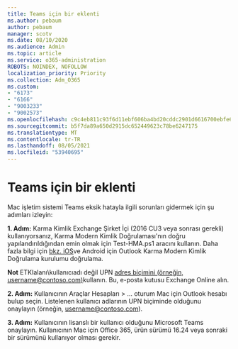 ```yaml
---
title: Teams için bir eklenti
ms.author: pebaum
author: pebaum
manager: scotv
ms.date: 08/10/2020
ms.audience: Admin
ms.topic: article
ms.service: o365-administration
ROBOTS: NOINDEX, NOFOLLOW
localization_priority: Priority
ms.collection: Adm_O365
ms.custom:
- "6173"
- "6166"
- "9003233"
- "9002573"
ms.openlocfilehash: c9c4eb811c93f6d11ebf606ba4bd20cddc2901d6616700ebfe6ef597dd8dc006
ms.sourcegitcommit: b5f7da89a650d2915dc652449623c78be6247175
ms.translationtype: MT
ms.contentlocale: tr-TR
ms.lasthandoff: 08/05/2021
ms.locfileid: "53940695"
---
```

# <a name="teams-add-in-for-mac"></a>Teams için bir eklenti

Mac işletim sistemi Teams eksik hatayla ilgili sorunları gidermek için şu adımları izleyin:

**1. Adım:** Karma Kimlik Exchange Şirket İçi (2016 CU3 veya sonrası gerekli) kullanıyorsanız, Karma Modern Kimlik Doğrulaması'nın doğru yapılandırıldığından emin olmak için Test-HMA.ps1 aracını kullanın. Daha fazla bilgi için [bkz. iOS](https://aka.ms/TestHMAEAS)ve Android için Outlook Karma Modern Kimlik Doğrulama kurulumu doğrulama.  

**Not** ETKIalanı\kullanıcıadı değil UPN [adres biçimini (örneğin, username@contoso.com)](mailto:username@contoso.com)kullanın. Bu, e-posta kutusu Exchange Online alın.

**2. Adım:** Kullanıcının Araçlar Hesapları   >  ... oturum Mac için Outlook hesabı bulup seçin. Listelenen kullanıcı adlarının UPN biçiminde olduğunu [](mailto:username@contoso.com)onaylayın (örneğin, username@contoso.com).

**3. Adım:** Kullanıcının lisanslı bir kullanıcı olduğunu Microsoft Teams onaylayın. Kullanıcının Mac için Office 365, ürün sürümü 16.24 veya sonraki bir sürümünü kullanıyor olması gerekir.